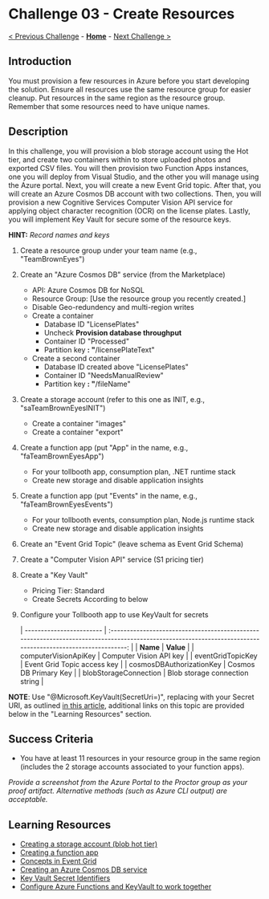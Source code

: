 # Challenge 03 - Create Resources

[< Previous Challenge](./Challenge-02.md) - **[Home](../README.md)** - [Next Challenge >](./Challenge-04.md)

## Introduction

You must provision a few resources in Azure before you start developing the solution. Ensure all resources use the same resource group for easier cleanup.  Put resources in the same region as the resource group.  Remember that some resources need to have unique names.

## Description

In this challenge, you will provision a blob storage account using the Hot tier, and create two containers within to store uploaded photos and exported CSV files. You will then provision two Function Apps instances, one you will deploy from Visual Studio, and the other you will manage using the Azure portal. Next, you will create a new Event Grid topic. After that, you will create an Azure Cosmos DB account with two collections. Then, you will provision a new Cognitive Services Computer Vision API service for applying object character recognition (OCR) on the license plates.  Lastly, you will implement Key Vault for secure some of the resource keys.

**HINT:** _Record names and keys_

1. Create a resource group under your team name (e.g., "TeamBrownEyes")
1. Create an "Azure Cosmos DB" service (from the Marketplace)
    * API: Azure Cosmos DB for NoSQL
    * Resource Group: [Use the resource group you recently created.]
    * Disable Geo-redundency and multi-region writes
    * Create a container
      * Database ID &quot;LicensePlates&quot;
      * Uncheck **Provision database throughput**
      * Container ID &quot;Processed&quot;
      * Partition key **: &quot;**/licensePlateText&quot;
    * Create a second container
      * Database ID created above &quot;LicensePlates&quot;
      * Container ID &quot;NeedsManualReview&quot;
      * Partition key **: &quot;**/fileName&quot;
1. Create a storage account (refer to this one as INIT, e.g., "saTeamBrownEyesINIT")
    * Create a container &quot;images&quot;
    * Create a container &quot;export&quot;
1. Create a function app (put &quot;App&quot; in the name, e.g., "faTeamBrownEyesApp")
    * For your tollbooth app, consumption plan, .NET runtime stack
    * Create new storage and disable application insights
1. Create a function app (put &quot;Events&quot; in the name, e.g., "faTeamBrownEyesEvents")
    * For your tollbooth events, consumption plan, Node.js runtime stack
    * Create new storage and disable application insights
1. Create an "Event Grid Topic" (leave schema as Event Grid Schema)
1. Create a "Computer Vision API" service (S1 pricing tier)
1. Create a "Key Vault"
    * Pricing Tier: Standard
    * Create Secrets According to below
1. Configure your Tollbooth app to use KeyVault for secrets

    | ------------------------ | :---------------------------------------------------------------------------------------------------------------------------------------------------------: |
    | **Name**      |                                                                          **Value**                                                                          |
    | computerVisionApiKey     |                                                                   Computer Vision API key                                                                   |
    | eventGridTopicKey        |                                                                 Event Grid Topic access key                                                                 |
    | cosmosDBAuthorizationKey |                                                                    Cosmos DB Primary Key                                                                    |
    | blobStorageConnection    |                                                               Blob storage connection string                                                                |

**NOTE**: Use "@Microsoft.KeyVault(SecretUri=<SecretUri-with-version>)", replacing <SecretUri-with-version> with your Secret URI, as outlined [in this article](https://learn.microsoft.com/en-us/azure/app-service/app-service-key-vault-references?tabs=azure-cli#source-app-settings-from-key-vault), additional links on this topic are provided below in the "Learning Resources" section.

## Success Criteria

- You have at least 11 resources in your resource group in the same region (includes the 2 storage accounts associated to your function apps).

*Provide a screenshot from the Azure Portal to the Proctor group as your proof artifact. Alternative methods (such as Azure CLI output) are acceptable.*

## Learning Resources

- [Creating a storage account (blob hot tier)](https://docs.microsoft.com/azure/storage/common/storage-create-storage-account?toc=%2fazure%2fstorage%2fblobs%2ftoc.json%23create-a-storage-account)
- [Creating a function app](https://docs.microsoft.com/azure/azure-functions/functions-create-function-app-portal)
- [Concepts in Event Grid](https://docs.microsoft.com/azure/event-grid/concepts)
- [Creating an Azure Cosmos DB service](https://docs.microsoft.com/azure/cosmos-db/manage-account)
- [Key Vault Secret Identifiers](https://docs.microsoft.com/azure/key-vault/about-keys-secrets-and-certificates)
- [Configure Azure Functions and KeyVault to work together](https://docs.microsoft.com/azure/app-service/app-service-key-vault-references?tabs=azure-cli#granting-your-app-access-to-key-vault)